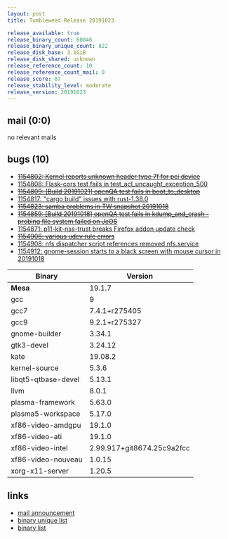 ```yaml
---
layout: post
title: Tumbleweed Release 20191023

release_available: true
release_binary_count: 60046
release_binary_unique_count: 822
release_disk_base: 3.1GiB
release_disk_shared: unknown
release_reference_count: 10
release_reference_count_mail: 0
release_score: 87
release_stability_level: moderate
release_version: 20191023
---
```


## mail (0:0)

no relevant mails

## bugs (10)

<!--more-->

- ~~[1154802: Kernel reports unknown header type 7f for pci device](https://bugzilla.opensuse.org/show_bug.cgi?id=1154802)~~
- [1154808: Flask-cors test fails in test_acl_uncaught_exception_500](https://bugzilla.opensuse.org/show_bug.cgi?id=1154808)
- ~~[1154809: \[Build 20191021\] openQA test fails in boot_to_desktop](https://bugzilla.opensuse.org/show_bug.cgi?id=1154809)~~
- [1154817: "cargo build" issues with rust-1.38.0](https://bugzilla.opensuse.org/show_bug.cgi?id=1154817)
- ~~[1154823: samba problems in TW snapshot 20191018](https://bugzilla.opensuse.org/show_bug.cgi?id=1154823)~~
- ~~[1154859: \[Build 20191018\] openQA test fails in kdump_and_crash - probing file system failed on JeOS](https://bugzilla.opensuse.org/show_bug.cgi?id=1154859)~~
- [1154871: p11-kit-nss-trust breaks Firefox addon update check](https://bugzilla.opensuse.org/show_bug.cgi?id=1154871)
- ~~[1154906: various udev rule errors](https://bugzilla.opensuse.org/show_bug.cgi?id=1154906)~~
- [1154908: nfs dispatcher script references removed nfs.service](https://bugzilla.opensuse.org/show_bug.cgi?id=1154908)
- [1154912: gnome-session starts to a black screen with mouse cursor in 20191018](https://bugzilla.opensuse.org/show_bug.cgi?id=1154912)

Binary | Version
--- | ---
**Mesa** | 19.1.7
gcc | 9
gcc7 | 7.4.1+r275405
gcc9 | 9.2.1+r275327
gnome-builder | 3.34.1
gtk3-devel | 3.24.12
kate | 19.08.2
kernel-source | 5.3.6
libqt5-qtbase-devel | 5.13.1
llvm | 8.0.1
plasma-framework | 5.63.0
plasma5-workspace | 5.17.0
xf86-video-amdgpu | 19.1.0
xf86-video-ati | 19.1.0
xf86-video-intel | 2.99.917+git8674.25c9a2fcc
xf86-video-nouveau | 1.0.15
xorg-x11-server | 1.20.5

## links

- [mail announcement](https://lists.opensuse.org/opensuse-factory/2019-10/msg00342.html)
- [binary unique list](http://download.opensuse.org/history/20191023/rpm.unique.list)
- [binary list](http://download.opensuse.org/history/20191023/rpm.list)
